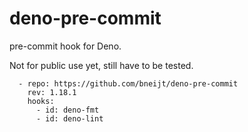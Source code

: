 # deno-pre-commit

pre-commit hook for Deno.

Not for public use yet, still have to be tested.

```
  - repo: https://github.com/bneijt/deno-pre-commit
    rev: 1.18.1
    hooks:
      - id: deno-fmt
      - id: deno-lint
```
